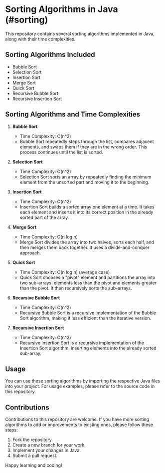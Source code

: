 # Sorting Algorithms in Java (#sorting)

This repository contains several sorting algorithms implemented in Java, along with their time complexities.

## Sorting Algorithms Included

- Bubble Sort
- Selection Sort
- Insertion Sort
- Merge Sort
- Quick Sort
- Recursive Bubble Sort
- Recursive Insertion Sort

## Sorting Algorithms and Time Complexities

1. **Bubble Sort**
    - Time Complexity: O(n^2)
    - Bubble Sort repeatedly steps through the list, compares adjacent elements, and swaps them if they are in the wrong order. This process continues until the list is sorted.

2. **Selection Sort**
    - Time Complexity: O(n^2)
    - Selection Sort sorts an array by repeatedly finding the minimum element from the unsorted part and moving it to the beginning.

3. **Insertion Sort**
    - Time Complexity: O(n^2)
    - Insertion Sort builds a sorted array one element at a time. It takes each element and inserts it into its correct position in the already sorted part of the array.

4. **Merge Sort**
    - Time Complexity: O(n log n)
    - Merge Sort divides the array into two halves, sorts each half, and then merges them back together. It uses a divide-and-conquer approach.

5. **Quick Sort**
    - Time Complexity: O(n log n) (average case)
    - Quick Sort chooses a "pivot" element and partitions the array into two sub-arrays: elements less than the pivot and elements greater than the pivot. It then recursively sorts the sub-arrays.

6. **Recursive Bubble Sort**
    - Time Complexity: O(n^2)
    - Recursive Bubble Sort is a recursive implementation of the Bubble Sort algorithm, making it less efficient than the iterative version.

7. **Recursive Insertion Sort**
    - Time Complexity: O(n^2)
    - Recursive Insertion Sort is a recursive implementation of the Insertion Sort algorithm, inserting elements into the already sorted sub-array.

## Usage

You can use these sorting algorithms by importing the respective Java files into your project. For usage examples, please refer to the source code in this repository.

## Contributions

Contributions to this repository are welcome. If you have more sorting algorithms to add or improvements to existing ones, please follow these steps:

1. Fork the repository.
2. Create a new branch for your work.
3. Implement your changes in Java.
4. Submit a pull request.


Happy learning and coding!
